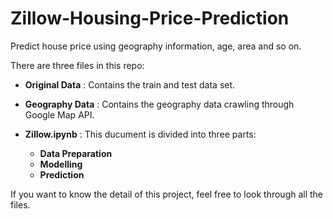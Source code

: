 # Zillow-Housing-Price-Prediction
Predict house price using geography information, age, area and so on.

There are three files in this repo:

- **Original Data** : Contains the train and test data set.

- **Geography Data** : Contains the geography data crawling through Google Map API.

- **Zillow.ipynb** : This ducument is divided into three parts:
  - **Data Preparation**
  - **Modelling**
  - **Prediction**


If you want to know the detail of this project, feel free to look through all the files.
